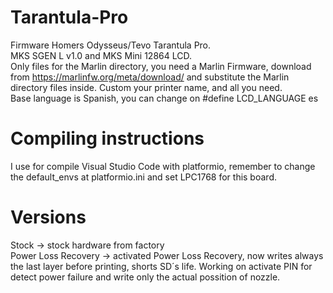 # Tarantula-Pro
Firmware Homers Odysseus/Tevo Tarantula Pro.  
MKS SGEN L v1.0 and MKS Mini 12864 LCD.  
Only files for the Marlin directory, you need a Marlin Firmware, download from https://marlinfw.org/meta/download/ and substitute the Marlin directory files inside.
Custom your printer name, and all you need.  
Base language is Spanish, you can change on #define LCD_LANGUAGE es
# Compiling instructions
I use for compile Visual Studio Code with platformio, remember to change the default_envs at platformio.ini and set LPC1768 for this board.
# Versions  
Stock -> stock hardware from factory  
Power Loss Recovery -> activated Power Loss Recovery, now writes always the last layer before printing, shorts SD´s life. Working on activate PIN for detect power failure and write only the actual possition of nozzle.  
